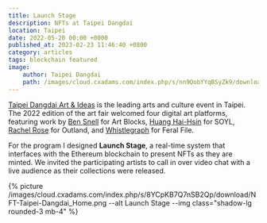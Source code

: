 ```yaml
---
title: Launch Stage
description: NFTs at Taipei Dangdai
location: Taipei
date: 2022-05-20 00:00 +0000
published_at: 2023-02-23 11:46:40 +0800
category: articles
tags: blockchain featured
image:
    author: Taipei Dangdai
    path: /images/cloud.cxadams.com/index.php/s/nn9QobYYqBSyZk9/download/284547233_339737218268457_796128295586667004_n.jpg
---
```


[Taipei Dangdai Art & Ideas][Taipei Dangdai] is the leading arts and culture
event in Taipei. The 2022 edition of the art fair welcomed four digital art
platforms, featuring work by [Ben Snell] for Art Blocks, [Huang Hai-Hsin] for SOYL,
[Rachel Rose] for Outland, and [Whistlegraph] for Feral File.

For the program I designed **Launch Stage**, a real-time system that interfaces
with the Ethereum blockchain to present NFTs as they are minted. We invited the
participating artists to call in over video chat with a live audience as their
collections were released.

{% picture /images/cloud.cxadams.com/index.php/s/8YCpKB7Q7nSB2Qp/download/NFT-Taipei-Dangdai_Home.png --alt Launch Stage --img class="shadow-lg rounded-3 mb-4" %}

[Taipei Dangdai]: https://taipeidangdai.com/
[Ben Snell]: https://www.artblocks.io/project/308
[Huang Hai-Hsin]: https://soyl.one/collection/1/0x8Dbf6686106d1204AfcD3f57c6e7b31323C672c4
[Rachel Rose]: https://outland.art/rachel-rose/
[Whistlegraph]: https://feralfile.com/exhibitions/ten-whistlegraphs-thv
